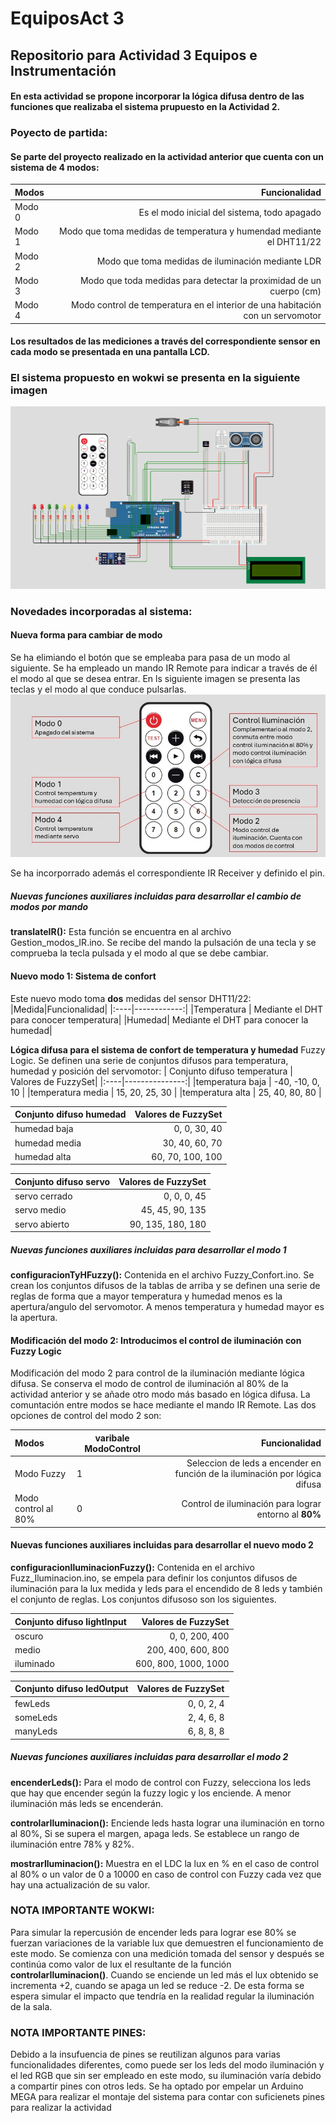 # EquiposAct 3
## Repositorio para Actividad 3 Equipos e Instrumentación
#### En esta actividad se propone incorporar la lógica difusa dentro de las funciones que realizaba el sistema prupuesto en la Actividad 2.

### Poyecto de partida:
#### Se parte del proyecto realizado en la actividad anterior que cuenta con un sistema de 4 modos:
|Modos|Funcionalidad|
|:----|------------:|
|Modo 0| Es el modo inicial del sistema, todo apagado|
|Modo 1| Modo que toma medidas de temperatura y humendad mediante el DHT11/22|
|Modo 2| Modo que toma medidas de iluminación mediante LDR|
|Modo 3| Modo que toda medidas para detectar la proximidad de un cuerpo (cm)|
|Modo 4| Modo control de temperatura en el interior de una habitación con un servomotor|

#### Los resultados de las mediciones a través del correspondiente sensor en cada modo se presentada en una pantalla LCD.

### El sistema propuesto en wokwi se presenta en la siguiente imagen
![Sistema propuesto en Wokwi](Captura.PNG)

### Novedades incorporadas al sistema:
#### Nueva forma para cambiar de modo
Se ha elimiando el botón que se empleaba para pasa de un modo al siguiente. Se ha empleado un mando IR Remote para indicar a través de él el modo al que se 
desea entrar. En ls siguiente imagen se presenta las teclas y el modo al que conduce pulsarlas.
![Imagen mando IR](guia_mando.jpg)

Se ha incorporrado además el correspondiente IR Receiver y definido el pin.

##### Nuevas funciones auxiliares incluidas para desarrollar el cambio de modos por mando
**translateIR():** Esta función se encuentra en al archivo Gestion_modos_IR.ino. Se recibe del mando la pulsación de una tecla y se comprueba la tecla pulsada y el modo al
que se debe cambiar.

#### Nuevo modo 1: Sistema de confort
Este nuevo modo toma **dos** medidas del sensor DHT11/22: 
|Medida|Funcionalidad|
|:----|------------:|
|Temperatura | Mediante el DHT para conocer temperatura|
|Humedad| Mediante el DHT para conocer la humedad|


**Lógica difusa para el sistema de confort de temperatura y humedad**
Fuzzy Logic. Se definen una serie de conjuntos difusos para temperatura, humedad y posición del servomotor:
| Conjunto difuso temperatura | Valores de FuzzySet|
|:----|---------------:|
|temperatura baja | -40, -10, 0, 10 | 
|temperatura media | 15, 20, 25, 30 |
|temperatura alta | 25, 40, 80, 80 | 

| Conjunto difuso humedad | Valores de FuzzySet|
|:----|---------------:|
|humedad baja | 0, 0, 30, 40 | 
|humedad media | 30, 40, 60, 70 |
|humedad alta | 60, 70, 100, 100 | 

| Conjunto difuso servo | Valores de FuzzySet|
|:----|---------------:|
|servo cerrado | 0, 0, 0, 45 | 
|servo medio | 45, 45, 90, 135 |
|servo abierto | 90, 135, 180, 180 | 


##### Nuevas funciones auxiliares incluidas para desarrollar el modo 1
**configuracionTyHFuzzy():** Contenida en el archivo Fuzzy_Confort.ino. Se crean los conjuntos difusos de la tablas de arriba y se definen una serie de reglas de forma que a mayor temperatura y humedad menos es la apertura/angulo del servomotor. A menos temperatura y humedad mayor es la apertura. 

#### Modificación del modo 2: Introducimos el control de iluminación con Fuzzy Logic
Modificación del modo 2 para control de la iluminación mediante lógica difusa. Se conserva el modo de control de iluminación al 80% de la actividad anterior y se añade otro modo
más basado en lógica difusa. La comuntación entre modos se hace mediante el mando IR Remote. Las dos opciones de control del modo 2 son:

| Modos | varibale ModoControl | Funcionalidad |
|:----|------|------:|
|Modo Fuzzy| 1 |Seleccion de leds a encender en función de la iluminación por lógica difusa|
|Modo control al 80%| 0 | Control de iluminación para lograr entorno al **80%** |

#### Nuevas funciones auxiliares incluidas para desarrollar el nuevo modo 2
**configuracionIluminacionFuzzy():** Contenida en el archivo Fuzz_Iluminacion.ino, se empela para definir los conjuntos difusos de iluminación para la lux medida y leds para el encendido de 8 leds y también el conjunto de reglas. Los conjuntos difusoso son los siguientes.

| Conjunto difuso lightInput | Valores de FuzzySet|
|:----|---------------:|
|oscuro | 0, 0, 200, 400 | 
| medio | 200, 400, 600, 800 |
|iluminado | 600, 800, 1000, 1000 | 

| Conjunto difuso ledOutput | Valores de FuzzySet|
|:----|---------------:|
|fewLeds | 0, 0, 2, 4 | 
|someLeds | 2, 4, 6, 8 |
|manyLeds | 6, 8, 8, 8 | 

##### Nuevas funciones auxiliares incluidas para desarrollar el modo 2
**encenderLeds():** Para el modo de control con Fuzzy, selecciona los leds que hay que encender según la fuzzy logic y los enciende. A menor iluminación más leds se encenderán.

**controlarIluminacion():** Enciende leds hasta lograr una iluminación en torno al 80%, Si se supera el margen, apaga leds. Se establece un rango de iluminación entre 78% y 82%.

**mostrarIluminacion():** Muestra en el LDC la lux en % en el caso de control al 80% o un valor de 0 a 10000 en caso de control con Fuzzy cada vez que hay una actualización de su valor.

### NOTA IMPORTANTE WOKWI:
Para simular la repercusión de encender leds para lograr ese 80% se fuerzan variaciones de la variable lux que demuestren el funcionamiento de este modo. Se comienza con una medición tomada del sensor y después se continúa como valor de lux el resultante de la función **controlarIluminacion()**. Cuando se enciende un led más el lux obtenido se incrementa +2, cuando se apaga un led se reduce -2. De esta forma se espera simular el impacto que tendría en la realidad regular la iluminación de la sala.

### NOTA IMPORTANTE PINES:
Debido a la insufuencia de pines se reutilizan algunos para varias funcionalidades diferentes, como puede ser los leds del modo iluminación y el led RGB que sin ser empleado en este modo, su iluminación varía debido a compartir pines con otros leds.
Se ha optado por empelar un Arduino MEGA para realizar el montaje del sistema para contar con suficienets pines para realizar la actividad

